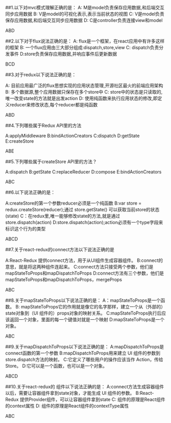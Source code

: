 ##1.以下对mvc模式理解正确的是：
A: M是model负责保存应用数据,和后端交互同步应用数据
B: V是model的可视化表示,表示当前状态的视图
C: V是model负责保存应用数据,和后端交互同步应用数据
D: C是controller负责连接view和model

ABD


##2.以下对于flux说法正确的是：
A: flux是一个框架，在react应用中有许多这样的框架
B: 一个flux应用由三大部分组成:dispatch,store,view
C: dispatch负责分发事件
D:store负责保存应用数据,并响应事件后更新数据

BCD

##3.对于redux以下说法正确的是：

A: 目前应用最广泛的flux思想实现的应用状态管理,开源社区最火的前端应用架构
B: 多个数据源,整个应用数据只保存在多个store中
C: store中的状态是只读取的,唯一改变state的方法就是出发action
D: 使用纯函数来执行应用状态的修改,即定义reducer来修改状态,每个reducer都是纯函数

ABD

##4.下列哪些属于Redux API里的方法

A:applyMiddleware
B:bindActionCreators
C:dispatch
D:getState
E:createStore

ABE

##5.下列哪些属于createStore API里的方法？

A:dispatch
B:getState
C:replaceReducer
D:compose
E:bindActionCreators

ABC

##6.以下说法正确的是：

A:createStore的第一个参数reducer必须是一个纯函数
B:var store = redux.createStore(reducer);通过 store.getState() 可以获取当前store的状态(state)
C：在redux里,唯一能够修改state的方法,就是通过 store.dispatch(action)
D:store.dispatch(action);action必须有一个type字段来标识这个行为的类型

ABCD

##7.关于react-redux的connect方法以下说法正确的是

A:React-Redux 提供connect方法，用于从UI组件生成容器组件。
B:connect的意思，就是将这两种组件连起来。
C:connect方法只接受两个参数，他们是mapStateToProps和mapDispatchToProps
D:connect方法有三个参数，他们是mapStateToProps和mapDispatchToProps，mergeProps

ABC

##8.关于mapStateToProps以下说法正确的是：
A：mapStateToProps是一个函数。
B: mapStateToProps它的作用就是像它的名字那样，建立一个从（外部的）state对象到（UI 组件的）props对象的映射关系。
C:mapStateToProps执行后应该返回一个对象，里面的每一个键值对就是一个映射
D:mapStateToProps是一个对象。

ABC

##9.关于mapDispatchToProps以下说法正确的是：
A:mapDispatchToProps是connect函数的第一个参数
B:mapDispatchToProps用来建立 UI 组件的参数到store.dispatch方法的映射。
C:它定义了哪些用户的操作应该当作 Action，传给 Store。
D:它可以是一个函数，也可以是一个对象。

ABCD

##10.关于react-redux的<Provider> 组件以下说法正确的是：
A:connect方法生成容器组件以后，需要让容器组件拿到state对象，才能生成 UI 组件的参数。
B:React-Redux 提供Provider组件，可以让容器组件拿到state
C:<Provider> 组件的原理是React组件的context属性
D:<Provider> 组件的原理是React组件的contextType属性

ABC

